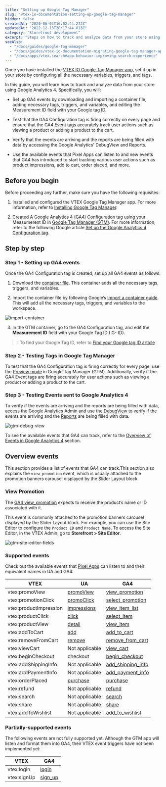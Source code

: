 ```yaml
---
title: "Setting up Google Tag Manager"
slug: "vtex-io-documentation-setting-up-google-tag-manager"
hidden: false
createdAt: "2020-06-03T16:02:44.272Z"
updatedAt: "2022-12-13T20:17:44.813Z"
category: "Storefront development"
excerpt: "Steps on how to track and analyze data from your store using Google Analytics 4"
seeAlso:
  - "/docs/guides/google-tag-manager"
  - "/docs/guides/vtex-io-documentation-migrating-google-tag-manager-app"
  - "/docs/apps/vtex.search#app-behavior-improving-search-experience"
---
```


Once you have installed the [VTEX IO Google Tag Manager app](https://developers.vtex.com/docs/guides/google-tag-manager), set it up in your store by configuring all the necessary variables, triggers, and tags.

In this guide, you will learn how to track and analyze data from your store using Google Analytics 4. Specifically, you will:

- Set up GA4 events by downloading and importing a container file, adding necessary tags, triggers, and variables, and editing the Measurement ID field with your Google tag ID.

- Test that the GA4 Configuration tag is firing correctly on every page and ensure that the GA4 Event tags accurately track user actions such as viewing a product or adding a product to the cart.

- Verify that the events are arriving and the reports are being filled with data by accessing the Google Analytics' DebugView  and Reports.

- Use the available events that Pixel Apps can listen to and new events that GA4 has introduced to start tracking various user actions such as product impressions, add to cart, order placed, and more.

## Before you begin

Before proceeding any further, make sure you have the following requisites:

1. Installed and configured the VTEX Google Tag Manager app. For more information, refer to [Installing Google Tag Manager](https://developers.vtex.com/docs/guides/vtex-io-documentation-installing-google-tag-manager).

2. Created A Google Analytics 4 (GA4) Configuration tag using your Measumerent ID in [Google Tag Manager (GTM)](https://tagmanager.google.com/). For more information, refer to the following Google article [Set up the Google Analytics 4 Configuration tag](https://support.google.com/tagmanager/answer/9442095).

## Step by step

### Step 1 - Setting up GA4 events

Once the GA4 Configuration tag is created, set up all GA4 events as follows:

1. Download the <a href="https://developers.vtex.com/container-template.json" download>container file</a>. This container adds all the necessary tags, triggers, and variables.

2. Import the container file by following Google’s [Import a container guide](https://support.google.com/tagmanager/answer/6106997?#import). This will add all the necessary tags, triggers, and variables to the workspace.

![import-container](https://vtexhelp.vtexassets.com/assets/docs/src/new-ga4-tags-variables___b2619df57689429d97a8abd56a5f7d83.png)

3. In the GTM container, go to the GA4 Configuration tag, and edit the **Measurement ID** field with your Google Tag ID ( G- ID).

> ℹ️ To find your Google Tag ID, refer to [Find your Google tag ID article](https://support.google.com/analytics/answer/9539598?sjid=16676572490197811169-SA#find-G-ID)

### Step 2 - Testing Tags in Google Tag Manager

To test that the GA4 Configuration tag is firing correctly for every page, use the [Preview mode](https://support.google.com/tagmanager/answer/6107056) in Google Tag Manager (GTM). Additionally, verify if the GA4 Event tags are firing accurately for user actions such as viewing a product or adding a product to the cart.

### Step 3 - Testing Events sent to Google Analytics 4

To verify if the events are arriving and the reports are being filled with data, access the Google Analytics Admin and use the [DebugView](https://support.google.com/analytics/answer/7201382) to verify if the events are arriving and the [Reports](https://support.google.com/analytics/answer/9212670) are being filled with data.

![gtm-debug-view](https://vtexhelp.vtexassets.com/assets/docs/src/gtm-debug-view___e2dc572dcc33e2e23e81749583226ec8.png)

To see the available events that GA4 can track, refer to the [Overview of Events in Google Analytics 4](##overview-events) section.

## Overview events

This section provides a list of events that GA4 can track.This section also explains the `view_promotion` event, which is usually attached to the promotion banners carousel displayed by the Slider Layout block.

### View Promotion

The [GA4 view_promotion](https://developers.google.com/analytics/devguides/collection/ga4/reference/events?client_type=gtm#view_promotion) expects to receive the product’s name or ID associated with it.

This event is commonly attached to the promotion banners carousel displayed by the Slider Layout block. For example, you can use the Site Editor to configure the `Product ID` and `Product Name`. To access the Site Editor, in the VTEX Admin, go to **Storefront > Site Editor**.

![gtm-site-editor-fields](https://vtexhelp.vtexassets.com/assets/docs/src/gtm-site-editor___bc52365aafad63deb5bfed1d74f307c0.png)

### Supported events

Check out the available events that [Pixel Apps](https://developers.vtex.com/docs/guides/pixel-apps) can listen to and their equivalent names in UA and GA4:

| VTEX                   | UA                                                                                              | GA4                                                                                                                                      |
|------------------------|-------------------------------------------------------------------------------------------------|------------------------------------------------------------------------------------------------------------------------------------------|
| vtex:promoView         | [promoView](https://developers.google.com/tag-manager/enhanced-ecommerce#promo-impressions)     | [view_promotion](https://developers.google.com/analytics/devguides/collection/ga4/reference/events?client_type=gtm#view_promotion)       |
| vtex:promotionClick    | [promoClick](https://developers.google.com/tag-manager/enhanced-ecommerce#promo-clicks)         | [select_promotion](https://developers.google.com/analytics/devguides/collection/ga4/reference/events?client_type=gtm#select_promotion)   |
| vtex:productImpression | [impressions](https://developers.google.com/tag-manager/enhanced-ecommerce#product-impressions) | [view_item_list](https://developers.google.com/analytics/devguides/collection/ga4/reference/events?client_type=gtm#view_item_list)       |
| vtex:productClick      | [click](https://developers.google.com/tag-manager/enhanced-ecommerce#product-clicks)            | [select_item](https://developers.google.com/analytics/devguides/collection/ga4/reference/events?client_type=gtm#select_item)             |
| vtex:productView       | [detail](https://developers.google.com/tag-manager/enhanced-ecommerce#details)                  | [view_item](https://developers.google.com/analytics/devguides/collection/ga4/reference/events?client_type=gtm#view_item)                 |
| vtex:addToCart         | [add](https://developers.google.com/tag-manager/enhanced-ecommerce#add)                         | [add_to_cart](https://developers.google.com/analytics/devguides/collection/ga4/reference/events?client_type=gtm#add_to_cart)             |
| vtex:removeFromCart    | [remove](https://developers.google.com/tag-manager/enhanced-ecommerce#remove)                   | [remove_from_cart](https://developers.google.com/analytics/devguides/collection/ga4/reference/events?client_type=gtm#remove_from_cart)   |
| vtex:viewCart          | Not applicable                                                                                  | [view_cart](https://developers.google.com/analytics/devguides/collection/ga4/reference/events?client_type=gtm#view_cart)                 |
| vtex:beginCheckout     | checkout                                                                                        | [begin_checkout](https://developers.google.com/analytics/devguides/collection/ga4/reference/events?client_type=gtm#refund)               |
| vtex:addShippingInfo   | Not applicable                                                                                  | [add_shipping_info](https://developers.google.com/analytics/devguides/collection/ga4/reference/events?client_type=gtm#add_shipping_info) |
| vtex:addPaymentInfo    | Not applicable                                                                                  | [add_payment_info](https://developers.google.com/analytics/devguides/collection/ga4/reference/events?client_type=gtm#add_payment_info)   |
| vtex:orderPlaced       | [purchase](https://developers.google.com/tag-manager/enhanced-ecommerce#purchases)              | [purchase](https://developers.google.com/analytics/devguides/collection/ga4/reference/events?client_type=gtm#purchase)                   |
| vtex:refund            | Not applicable                                                                                  | [refund](https://developers.google.com/analytics/devguides/collection/ga4/reference/events?client_type=gtm#refund)                       |
| vtex:search            | Not applicable                                                                                  | [search](https://developers.google.com/analytics/devguides/collection/ga4/reference/events?client_type=gtm#search)                       |
| vtex:share             | Not applicable                                                                                  | [share](https://developers.google.com/analytics/devguides/collection/ga4/reference/events?client_type=gtm#share)                         |
| vtex:addToWishlist     | Not applicable                                                                                  | [add_to_wishlist](https://developers.google.com/analytics/devguides/collection/ga4/reference/events?client_type=gtm#add_to_wishlist)     |

### Partially-supported events

The following events are not fully supported yet. Although the GTM app will listen and format them into GA4, their VTEX event triggers have not been implemented yet:

| VTEX        | GA4                                                                                                                  |
|-------------|----------------------------------------------------------------------------------------------------------------------|
| vtex:login  | [login](https://developers.google.com/analytics/devguides/collection/ga4/reference/events?client_type=gtm#login)     |
| vtex:signUp | [sign_up](https://developers.google.com/analytics/devguides/collection/ga4/reference/events?client_type=gtm#sign_up) |
